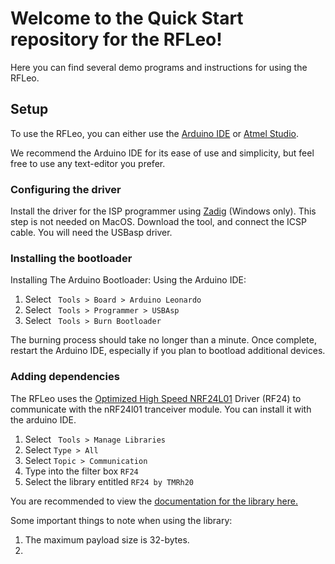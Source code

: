 # Welcome to the Quick Start repository for the RFLeo!

Here you can find several demo programs and instructions for using the RFLeo.


## Setup

To use the RFLeo, you can either use the [Arduino IDE](https://www.arduino.cc/en/main/software) or [Atmel Studio](https://www.microchip.com/mplab/avr-support/atmel-studio-7).

We recommend the Arduino IDE for its ease of use and simplicity, but feel free to use any text-editor you prefer.

### Configuring the driver

Install the driver for the ISP programmer using [Zadig](https://zadig.akeo.ie/) (Windows only). This step is not needed on MacOS.
Download the tool, and connect the ICSP cable. You will need the USBasp driver.

### Installing the bootloader

Installing The Arduino Bootloader:
Using the Arduino IDE:
1.  Select ` Tools > Board > Arduino Leonardo`
1.  Select ` Tools > Programmer > USBAsp`
1.  Select ` Tools > Burn Bootloader`

The burning process should take no longer than a minute. Once complete, restart the Arduino IDE, especially if you plan to bootload additional devices.

### Adding dependencies

The RFLeo uses the [Optimized High Speed NRF24L01](https://github.com/nRF24/RF24) Driver (RF24) to communicate with the nRF24l01 tranceiver module. You can install it with the arduino IDE.

1.  Select ` Tools > Manage Libraries`
1.  Select ` Type > All `
1.  Select ` Topic > Communication `
1.  Type into the filter box  ` RF24 `
1.  Select the library entitled `RF24 by TMRh20 `

You are recommended to view the [documentation for the library here.](https://tmrh20.github.io/RF24/)

Some important things to note when using the library:

1. The maximum payload size is 32-bytes.
1. 
